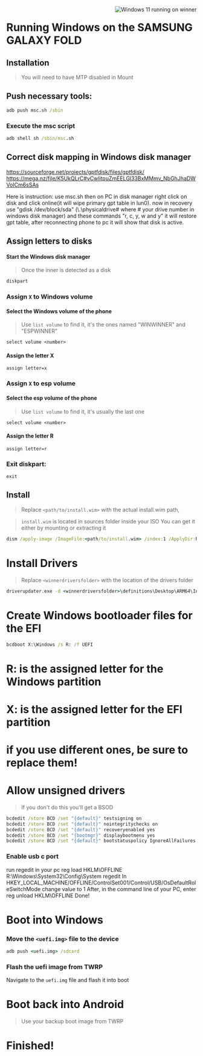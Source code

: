<img align="right" src="https://github.com/n00b69/SAMSUNG-WINNER-WindowsARM/blob/main/winner.png" alt="Windows 11 running on winner">

# Running Windows on the SAMSUNG GALAXY FOLD

## Installation

> You will need to have MTP disabled in Mount


## Push necessary tools:
```cmd
adb push msc.sh /sbin
```

### Execute the msc script

```cmd
adb shell sh /sbin/msc.sh
```

##  Correct disk mapping in Windows disk manager 
https://sourceforge.net/projects/gptfdisk/files/gptfdisk/
https://mega.nz/file/K5UkQLrC#vCwlitpuZmEELGl33BxMMmv_NbGhJhaDWVoICm6sSAs

Here is instruction: use msc.sh then on PC in disk manager right click
on disk and click online(it will wipe primary gpt table in lun0). now in
recovery use "gdisk /dev/block/sda" (\\.\physicaldrive# where # your drive number in windows disk manager) and these commands "r, c, y, w
and y" it will restore gpt table, after reconnecting phone to pc it will show that disk is active.

## Assign letters to disks
  

#### Start the Windows disk manager

> Once the inner is detected as a disk

```cmd
diskpart
```


### Assign `X` to Windows volume

#### Select the Windows volume of the phone
> Use `list volume` to find it, it's the ones named "WINWINNER" and "ESPWINNER"

```diskpart
select volume <number>
```

#### Assign the letter X
```diskpart
assign letter=x
```

### Assign `X` to esp volume

#### Select the esp volume of the phone
> Use `list volume` to find it, it's usually the last one

```diskpart
select volume <number>
```

#### Assign the letter R

```diskpart
assign letter=r
```

### Exit diskpart:
```diskpart
exit
```

  
  

## Install

> Replace `<path/to/install.wim>` with the actual install.wim path,

> `install.wim` is located in sources folder inside your ISO
> You can get it either by mounting or extracting it

```cmd
dism /apply-image /ImageFile:<path/to/install.wim> /index:1 /ApplyDir:R:\
```

# Install Drivers

> Replace `<winnerdriversfolder>` with the location of the drivers folder

```cmd
driverupdater.exe -d <winnerdriversfolder>\definitions\Desktop\ARM64\Internal\winner.txt -r <winnerdriversfolder> -p X:
```

  

# Create Windows bootloader files for the EFI

```cmd
bcdboot X:\Windows /s R: /f UEFI
```
# R: is the assigned letter for the Windows partition
# X: is the assigned letter for the EFI partition
# if you use different ones, be sure to replace them!
    

# Allow unsigned drivers

> If you don't do this you'll get a BSOD

```cmd or PowerShell with admin privileges
bcdedit /store BCD /set "{default}" testsigning on
bcdedit /store BCD /set "{default}" nointegritychecks on
bcdedit /store BCD /set "{default}" recoveryenabled yes
bcdedit /store BCD /set "{bootmgr}" displaybootmenu yes
bcdedit /store BCD /set "{default}" bootstatuspolicy IgnoreAllFailures
```
### Enable usb c port

run regedit in your pc
reg load HKLM\OFFLINE R:\Windows\System32\Config\System
regedit
In HKEY_LOCAL_MACHINE/OFFLINE/ControlSet001/Control/USB/OsDefaultRoleSwitchMode change value to 1 After, in the command line of your PC, enter reg unload HKLM\OFFLINE Done!

# Boot into Windows

### Move the `<uefi.img>` file to the device

```cmd
adb push <uefi.img> /sdcard
```


### Flash the uefi image from TWRP
Navigate to the `uefi.img` file and flash it into boot

# Boot back into Android
> Use your backup boot image from TWRP

# Finished!
